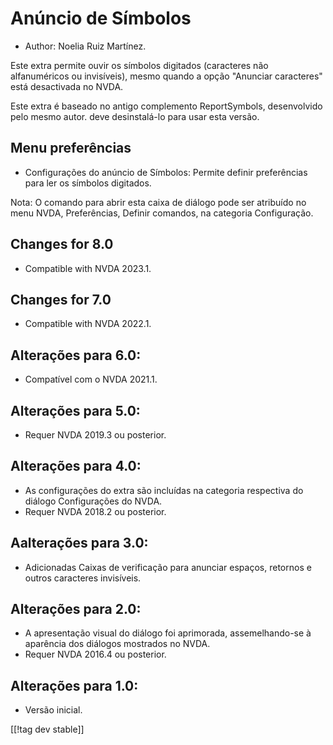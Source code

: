# Anúncio de Símbolos #

*	Author: Noelia Ruiz Martínez.

Este extra permite ouvir os símbolos digitados (caracteres não alfanuméricos
ou invisíveis), mesmo quando  a opção \"Anunciar caracteres\" está
desactivada no NVDA.

Este extra é baseado no antigo complemento ReportSymbols, desenvolvido pelo
mesmo autor. deve desinstalá-lo para usar esta versão.

## Menu preferências ##
*	Configurações do anúncio de Símbolos: Permite definir preferências para
  ler os símbolos digitados.

Nota: O comando para abrir esta caixa de diálogo pode ser atribuído no menu
NVDA, Preferências, Definir comandos, na categoria Configuração.

## Changes for 8.0
* Compatible with NVDA 2023.1.

## Changes for 7.0
* Compatible with NVDA 2022.1.

## Alterações para 6.0:
* Compatível com o NVDA 2021.1.

## Alterações para 5.0: ##
*	Requer NVDA 2019.3 ou posterior.

## Alterações para 4.0: ##
* As configurações do extra são incluídas na categoria respectiva do diálogo
  Configurações do NVDA.
* Requer NVDA 2018.2 ou posterior.

## Aalterações para 3.0: ##
* Adicionadas Caixas de verificação para anunciar espaços, retornos e outros
  caracteres invisíveis.

## Alterações para 2.0: ##
*	A apresentação visual do diálogo foi aprimorada, assemelhando-se à
  aparência dos diálogos mostrados no NVDA.
*	Requer NVDA 2016.4 ou posterior.

## Alterações para 1.0: ##
*	Versão inicial.

[[!tag dev stable]]


